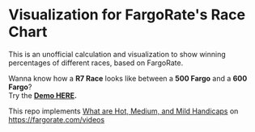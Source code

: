 # Visualization for FargoRate's Race Chart

This is an unofficial calculation and visualization to show winning percentages of different races, based on FargoRate.

Wanna know how a **R7 Race** looks like between a **500 Fargo** and a **600 Fargo**?  
Try the **[Demo HERE](https://slyfox3.github.io/FargoRateRaceChartViz/index.html?p1=500&p2=600&race=7).**

This repo implements [What are Hot, Medium, and Mild Handicaps](https://www.youtube.com/watch?v=pCO5-IBCKWE) on https://fargorate.com/videos
